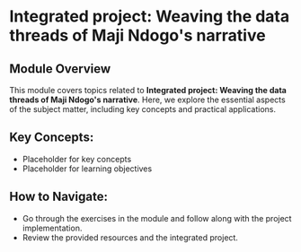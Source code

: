 # Integrated project: Weaving the data threads of Maji Ndogo's narrative

## Module Overview

This module covers topics related to **Integrated project: Weaving the data threads of Maji Ndogo's narrative**. Here, we explore the essential aspects of the subject matter, including key concepts and practical applications.

## Key Concepts:
- Placeholder for key concepts
- Placeholder for learning objectives

## How to Navigate:
- Go through the exercises in the module and follow along with the project implementation.
- Review the provided resources and the integrated project.

